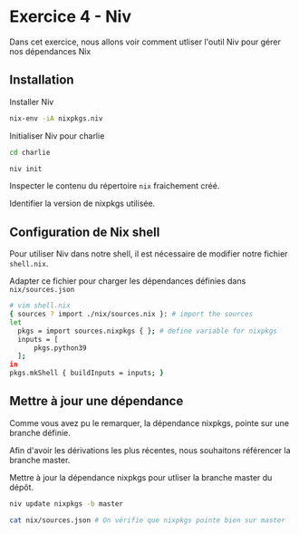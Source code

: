 # Exercice 4 - Niv

Dans cet exercice, nous allons voir comment utliser l'outil Niv pour gérer nos dépendances Nix

## Installation

Installer Niv
```bash
nix-env -iA nixpkgs.niv
```

Initialiser Niv pour charlie
```bash
cd charlie

niv init
```

Inspecter le contenu du répertoire `nix` fraichement créé.

Identifier la version de nixpkgs utilisée.

## Configuration de Nix shell

Pour utiliser Niv dans notre shell, il est nécessaire de modifier notre fichier `shell.nix`. 

Adapter ce fichier pour charger les dépendances définies dans `nix/sources.json`

```bash
# vim shell.nix
{ sources ? import ./nix/sources.nix }: # import the sources
let
  pkgs = import sources.nixpkgs { }; # define variable for nixpkgs
  inputs = [
      pkgs.python39
  ];
in
pkgs.mkShell { buildInputs = inputs; }
```

## Mettre à jour une dépendance

Comme vous avez pu le remarquer, la dépendance nixpkgs, pointe sur une branche définie.

Afin d'avoir les dérivations les plus récentes, nous souhaitons référencer la branche master.

Mettre à jour la dépendance nixpkgs pour utliser la branche master du dépôt.

```bash
niv update nixpkgs -b master

cat nix/sources.json # On vérifie que nixpkgs pointe bien sur master
```